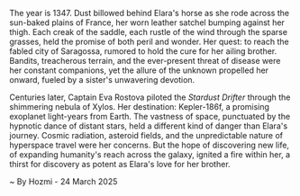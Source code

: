 
The year is 1347.  Dust billowed behind Elara's horse as she rode across the sun-baked plains of France, her worn leather satchel bumping against her thigh.  Each creak of the saddle, each rustle of the wind through the sparse grasses, held the promise of both peril and wonder.  Her quest: to reach the fabled city of Saragossa, rumored to hold the cure for her ailing brother.  Bandits, treacherous terrain, and the ever-present threat of disease were her constant companions, yet the allure of the unknown propelled her onward, fueled by a sister's unwavering devotion.

Centuries later, Captain Eva Rostova piloted the *Stardust Drifter* through the shimmering nebula of Xylos.  Her destination: Kepler-186f, a promising exoplanet light-years from Earth.  The vastness of space, punctuated by the hypnotic dance of distant stars, held a different kind of danger than Elara's journey.  Cosmic radiation, asteroid fields, and the unpredictable nature of hyperspace travel were her concerns.  But the hope of discovering new life, of expanding humanity's reach across the galaxy, ignited a fire within her, a thirst for discovery as potent as Elara's love for her brother.

~ By Hozmi - 24 March 2025
